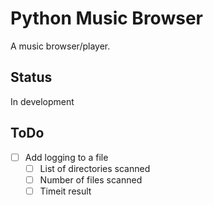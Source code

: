 # Python Music Browser

A music browser/player.

## Status

In development

## ToDo

- [ ] Add logging to a file
  - [ ] List of directories scanned
  - [ ] Number of files scanned
  - [ ] Timeit result
